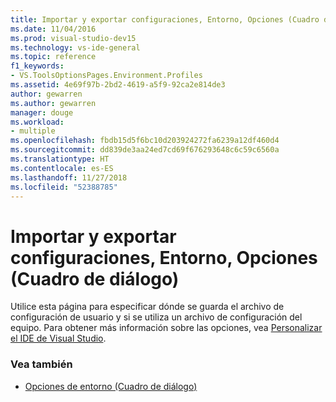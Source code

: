 ```yaml
---
title: Importar y exportar configuraciones, Entorno, Opciones (Cuadro de diálogo)
ms.date: 11/04/2016
ms.prod: visual-studio-dev15
ms.technology: vs-ide-general
ms.topic: reference
f1_keywords:
- VS.ToolsOptionsPages.Environment.Profiles
ms.assetid: 4e69f97b-2bd2-4619-a5f9-92ca2e814de3
author: gewarren
ms.author: gewarren
manager: douge
ms.workload:
- multiple
ms.openlocfilehash: fbdb15d5f6bc10d203924272fa6239a12df460d4
ms.sourcegitcommit: dd839de3aa24ed7cd69f676293648c6c59c6560a
ms.translationtype: HT
ms.contentlocale: es-ES
ms.lasthandoff: 11/27/2018
ms.locfileid: "52388785"
---
```

# <a name="import-and-export-settings-environment-options-dialog-box"></a>Importar y exportar configuraciones, Entorno, Opciones (Cuadro de diálogo)

Utilice esta página para especificar dónde se guarda el archivo de configuración de usuario y si se utiliza un archivo de configuración del equipo. Para obtener más información sobre las opciones, vea [Personalizar el IDE de Visual Studio](../../ide/personalizing-the-visual-studio-ide.md).

### <a name="see-also"></a>Vea también

- [Opciones de entorno (Cuadro de diálogo)](../../ide/reference/environment-options-dialog-box.md)